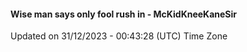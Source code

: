 #### Wise man says only fool rush in - McKidKneeKaneSir
Updated on 31/12/2023 - 00:43:28 (UTC) Time Zone
